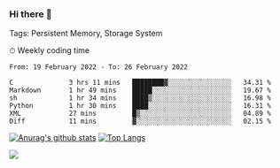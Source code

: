 ### Hi there 👋

Tags: Persistent Memory, Storage System

<!--

[![Anurag's github stats](https://github-readme-stats.vercel.app/api?username=wwyf)](https://github.com/anuraghazra/github-readme-stats)

[![Anurag's github stats](https://github-readme-stats.vercel.app/api?username=wwyf&count_private=true)](https://github.com/anuraghazra/github-readme-stats)


[![Top Langs](https://github-readme-stats.vercel.app/api/top-langs/?username=wwyf&count_private=true&&hide=jupyter%20notebook,html)](https://github.com/anuraghazra/github-readme-stats)



-->


⏱ Weekly coding time

<!--START_SECTION:waka-->

```text
From: 19 February 2022 - To: 26 February 2022

C              3 hrs 11 mins   ████████▓░░░░░░░░░░░░░░░░   34.31 %
Markdown       1 hr 49 mins    █████░░░░░░░░░░░░░░░░░░░░   19.67 %
sh             1 hr 34 mins    ████▒░░░░░░░░░░░░░░░░░░░░   16.98 %
Python         1 hr 30 mins    ████░░░░░░░░░░░░░░░░░░░░░   16.31 %
XML            27 mins         █▒░░░░░░░░░░░░░░░░░░░░░░░   04.89 %
Diff           11 mins         ▓░░░░░░░░░░░░░░░░░░░░░░░░   02.15 %
```

<!--END_SECTION:waka-->



[![Anurag's github stats](https://github-readme-stats.vercel.app/api?username=wwyf&count_private=true&show_icons=true&hide_border=true)](https://github.com/anuraghazra/github-readme-stats) [![Top Langs](https://github-readme-stats.vercel.app/api/top-langs/?username=wwyf&count_private=true&hide=jupyter%20notebook,html,OpenEdge%20ABL&langs_count=10&layout=compact&hide_border=true)](https://github.com/anuraghazra/github-readme-stats)

<!--

[![willianrod's wakatime stats](https://github-readme-stats.vercel.app/api/wakatime?username=wwyf)](https://github.com/anuraghazra/github-readme-stats)


-->

![](https://hit.yhype.me/github/profile?user_id=23121291)
